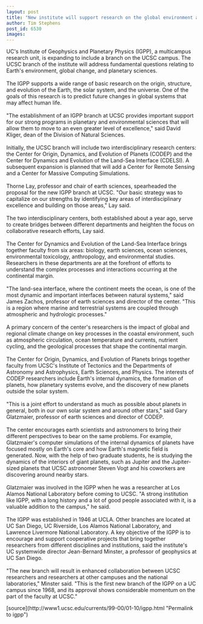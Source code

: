 ```yaml
---
layout: post
title: "New institute will support research on the global environment and planetary sciences"
author: Tim Stephens
post_id: 6530
images:
---
```


<p>
  UC's Institute of Geophysics and Planetary Physics (IGPP), a multicampus research unit, is expanding to include a branch on the UCSC campus. The UCSC branch of the institute will address fundamental questions relating to Earth's environment, global change, and planetary sciences.<br>
  <br>
  The IGPP supports a wide range of basic research on the origin, structure, and evolution of the Earth, the solar system, and the universe. One of the goals of this research is to predict future changes in global systems that may affect human life.<br>
  <br>
  "The establishment of an IGPP branch at UCSC provides important support for our strong programs in planetary and environmental sciences that will allow them to move to an even greater level of excellence," said David Kliger, dean of the Division of Natural Sciences.<br>
  <br>
  Initially, the UCSC branch will include two interdisciplinary research centers: the Center for Origin, Dynamics, and Evolution of Planets (CODEP) and the Center for Dynamics and Evolution of the Land-Sea Interface (CDELSI). A subsequent expansion is planned that will add a Center for Remote Sensing and a Center for Massive Computing Simulations.<br>
  <br>
  Thorne Lay, professor and chair of earth sciences, spearheaded the proposal for the new IGPP branch at UCSC. "Our basic strategy was to capitalize on our strengths by identifying key areas of interdisciplinary excellence and building on those areas," Lay said.<br>
  <br>
  The two interdisciplinary centers, both established about a year ago, serve to create bridges between different departments and heighten the focus on collaborative research efforts, Lay said.<br>
  <br>
  The Center for Dynamics and Evolution of the Land-Sea Interface brings together faculty from six areas: biology, earth sciences, ocean sciences, environmental toxicology, anthropology, and environmental studies. Researchers in these departments are at the forefront of efforts to understand the complex processes and interactions occurring at the continental margin.<br>
  <br>
  "The land-sea interface, where the continent meets the ocean, is one of the most dynamic and important interfaces between natural systems," said James Zachos, professor of earth sciences and director of the center. "This is a region where marine and terrestrial systems are coupled through atmospheric and hydrologic processes."<br>
  <br>
  A primary concern of the center's researchers is the impact of global and regional climate change on key processes in the coastal environment, such as atmospheric circulation, ocean temperature and currents, nutrient cycling, and the geological processes that shape the continental margin.<br>
  <br>
  The Center for Origin, Dynamics, and Evolution of Planets brings together faculty from UCSC's Institute of Tectonics and the Departments of Astronomy and Astrophysics, Earth Sciences, and Physics. The interests of CODEP researchers include Earth's internal dynamics, the formation of planets, how planetary systems evolve, and the discovery of new planets outside the solar system.<br>
  <br>
  "This is a joint effort to understand as much as possible about planets in general, both in our own solar system and around other stars," said Gary Glatzmaier, professor of earth sciences and director of CODEP.<br>
  <br>
  The center encourages earth scientists and astronomers to bring their different perspectives to bear on the same problems. For example, Glatzmaier's computer simulations of the internal dynamics of planets have focused mostly on Earth's core and how Earth's magnetic field is generated. Now, with the help of two graduate students, he is studying the dynamics of the interiors of giant planets, such as Jupiter and the Jupiter-sized planets that UCSC astronomer Steven Vogt and his coworkers are discovering around nearby stars.<br>
  <br>
  Glatzmaier was involved in the IGPP when he was a researcher at Los Alamos National Laboratory before coming to UCSC. "A strong institution like IGPP, with a long history and a lot of good people associated with it, is a valuable addition to the campus," he said.<br>
  <br>
  The IGPP was established in 1946 at UCLA. Other branches are located at UC San Diego, UC Riverside, Los Alamos National Laboratory, and Lawrence Livermore National Laboratory. A key objective of the IGPP is to encourage and support cooperative projects that bring together researchers from different disciplines and institutions, said the institute's UC systemwide director Jean-Bernard Minster, a professor of geophysics at UC San Diego.<br>
  <br>
  "The new branch will result in enhanced collaboration between UCSC researchers and researchers at other campuses and the national laboratories," Minster said. "This is the first new branch of the IGPP on a UC campus since 1968, and its approval shows considerable momentum on the part of the faculty at UCSC."
</p>
<p>

</p>
[source](http://www1.ucsc.edu/currents/99-00/01-10/igpp.html "Permalink to igpp")
